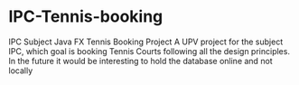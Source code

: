 # IPC-Tennis-booking
IPC Subject Java FX Tennis Booking Project
A UPV project for the subject IPC, which goal is booking Tennis Courts following all the design principles.
In the future it would be interesting to hold the database online and not locally

